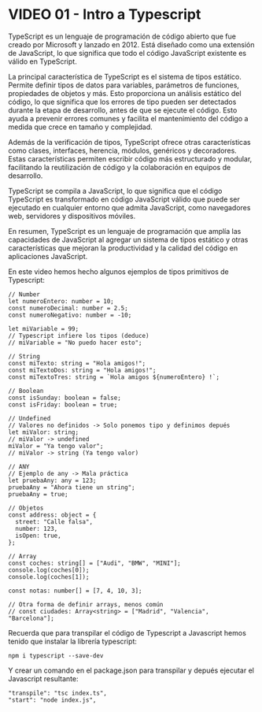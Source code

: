 # VIDEO 01 - Intro a Typescript

TypeScript es un lenguaje de programación de código abierto que fue creado por Microsoft y lanzado en 2012. Está diseñado como una extensión de JavaScript, lo que significa que todo el código JavaScript existente es válido en TypeScript.

La principal característica de TypeScript es el sistema de tipos estático. Permite definir tipos de datos para variables, parámetros de funciones, propiedades de objetos y más. Esto proporciona un análisis estático del código, lo que significa que los errores de tipo pueden ser detectados durante la etapa de desarrollo, antes de que se ejecute el código. Esto ayuda a prevenir errores comunes y facilita el mantenimiento del código a medida que crece en tamaño y complejidad.

Además de la verificación de tipos, TypeScript ofrece otras características como clases, interfaces, herencia, módulos, genéricos y decoradores. Estas características permiten escribir código más estructurado y modular, facilitando la reutilización de código y la colaboración en equipos de desarrollo.

TypeScript se compila a JavaScript, lo que significa que el código TypeScript es transformado en código JavaScript válido que puede ser ejecutado en cualquier entorno que admita JavaScript, como navegadores web, servidores y dispositivos móviles.

En resumen, TypeScript es un lenguaje de programación que amplía las capacidades de JavaScript al agregar un sistema de tipos estático y otras características que mejoran la productividad y la calidad del código en aplicaciones JavaScript.

En este video hemos hecho algunos ejemplos de tipos primitivos de Typescript:

```tsx
// Number
let numeroEntero: number = 10;
const numeroDecimal: number = 2.5;
const numeroNegativo: number = -10;

let miVariable = 99;
// Typescript infiere los tipos (deduce)
// miVariable = "No puedo hacer esto";

// String
const miTexto: string = "Hola amigos!";
const miTextoDos: string = "Hola amigos!";
const miTextoTres: string = `Hola amigos ${numeroEntero} !`;

// Boolean
const isSunday: boolean = false;
const isFriday: boolean = true;

// Undefined
// Valores no definidos -> Solo ponemos tipo y definimos depués
let miValor: string;
// miValor -> undefined
miValor = "Ya tengo valor";
// miValor -> string (Ya tengo valor)

// ANY
// Ejemplo de any -> Mala práctica
let pruebaAny: any = 123;
pruebaAny = "Ahora tiene un string";
pruebaAny = true;

// Objetos
const address: object = {
  street: "Calle falsa",
  number: 123,
  isOpen: true,
};

// Array
const coches: string[] = ["Audi", "BMW", "MINI"];
console.log(coches[0]);
console.log(coches[1]);

const notas: number[] = [7, 4, 10, 3];

// Otra forma de definir arrays, menos común
// const ciudades: Array<string> = ["Madrid", "Valencia", "Barcelona"];
```

Recuerda que para transpilar el código de Typescript a Javascript hemos tenido que instalar la librería typescript:

```tsx
npm i typescript --save-dev
```

Y crear un comando en el package.json para transpilar y depués ejecutar el Javascript resultante:

```tsx
"transpile": "tsc index.ts",
"start": "node index.js",
```
